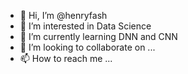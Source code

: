 - 👋 Hi, I’m @henryfash
- 👀 I’m interested in Data Science
- 🌱 I’m currently learning DNN and CNN
- 💞️ I’m looking to collaborate on ...
- 📫 How to reach me ...

<!---
henryfash/henryfash is a ✨ special ✨ repository because its `README.md` (this file) appears on your GitHub profile.
You can click the Preview link to take a look at your changes.
--->
